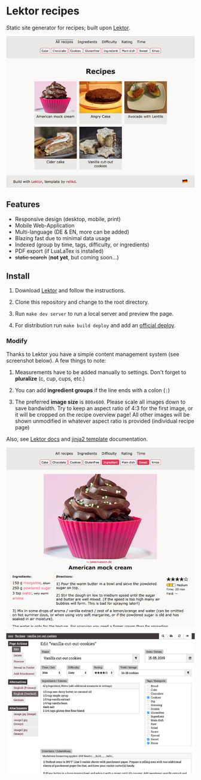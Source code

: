 Lektor recipes
==============

Static site generator for recipes; built upon [Lektor](https://github.com/lektor/lektor/).

![screenshot](img1.jpg)


Features
-------

- Responsive design (desktop, mobile, print)
- Mobile Web-Application
- Multi-language (DE & EN, more can be added)
- Blazing fast due to minimal data usage
- Indexed (group by time, tags, difficulty, or ingredients)
- PDF export (if LuaLaTex is installed)
- ~~static search~~ (**not yet**, but coming soon…)


Install
-------

1. Download [Lektor](https://www.getlektor.com/) and follow the instructions.

2. Clone this repository and change to the root directory.

3. Run `make dev server` to run a local server and preview the page.

4. For distribution run `make build deploy` and add an [official deploy](https://www.getlektor.com/docs/deployment/).


### Modify

Thanks to Lektor you have a simple content management system (see screenshot below).
A few things to note:

1. Measurements have to be added manually to settings. Don't forget to __pluralize__ (c, cup, cups, etc.)

2. You can add __ingredient groups__ if the line ends with a colon (`:`)

3. The preferred __image size__ is `800x600`. Please scale all images down to save bandwidth. Try to keep an aspect ratio of 4:3 for the first image, or it will be cropped on the recipe overview page! All other images will be shown unmodified in whatever aspect ratio is provided (individual recipe page)


Also, see [Lektor docs](https://www.getlektor.com/docs/) and [jinja2 template](https://jinja.palletsprojects.com/en/2.10.x/templates/) documentation.


![screenshot](img2.jpg)

![screenshot](img3.jpg)

